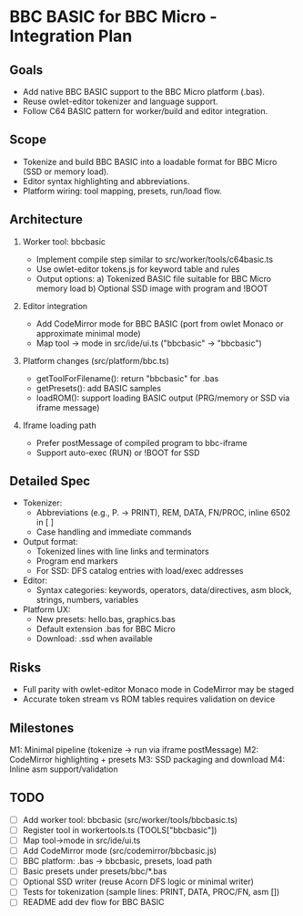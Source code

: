 # BBC BASIC for BBC Micro - Integration Plan

## Goals
- Add native BBC BASIC support to the BBC Micro platform (.bas).
- Reuse owlet-editor tokenizer and language support.
- Follow C64 BASIC pattern for worker/build and editor integration.

## Scope
- Tokenize and build BBC BASIC into a loadable format for BBC Micro (SSD or memory load).
- Editor syntax highlighting and abbreviations.
- Platform wiring: tool mapping, presets, run/load flow.

## Architecture
1) Worker tool: bbcbasic
   - Implement compile step similar to src/worker/tools/c64basic.ts
   - Use owlet-editor tokens.js for keyword table and rules
   - Output options:
     a) Tokenized BASIC file suitable for BBC Micro memory load
     b) Optional SSD image with program and !BOOT

2) Editor integration
   - Add CodeMirror mode for BBC BASIC (port from owlet Monaco or approximate minimal mode)
   - Map tool -> mode in src/ide/ui.ts ("bbcbasic" -> "bbcbasic")

3) Platform changes (src/platform/bbc.ts)
   - getToolForFilename(): return "bbcbasic" for .bas
   - getPresets(): add BASIC samples
   - loadROM(): support loading BASIC output (PRG/memory or SSD via iframe message)

4) Iframe loading path
   - Prefer postMessage of compiled program to bbc-iframe
   - Support auto-exec (RUN) or !BOOT for SSD

## Detailed Spec
- Tokenizer:
  * Abbreviations (e.g., P. -> PRINT), REM, DATA, FN/PROC, inline 6502 in [ ]
  * Case handling and immediate commands
- Output format:
  * Tokenized lines with line links and terminators
  * Program end markers
  * For SSD: DFS catalog entries with load/exec addresses
- Editor:
  * Syntax categories: keywords, operators, data/directives, asm block, strings, numbers, variables
- Platform UX:
  * New presets: hello.bas, graphics.bas
  * Default extension .bas for BBC Micro
  * Download: .ssd when available

## Risks
- Full parity with owlet-editor Monaco mode in CodeMirror may be staged
- Accurate token stream vs ROM tables requires validation on device

## Milestones
M1: Minimal pipeline (tokenize -> run via iframe postMessage)
M2: CodeMirror highlighting + presets
M3: SSD packaging and download
M4: Inline asm support/validation

## TODO
- [ ] Add worker tool: bbcbasic (src/worker/tools/bbcbasic.ts)
- [ ] Register tool in workertools.ts (TOOLS["bbcbasic"])
- [ ] Map tool->mode in src/ide/ui.ts
- [ ] Add CodeMirror mode (src/codemirror/bbcbasic.js)
- [ ] BBC platform: .bas -> bbcbasic, presets, load path
- [ ] Basic presets under presets/bbc/*.bas
- [ ] Optional SSD writer (reuse Acorn DFS logic or minimal writer)
- [ ] Tests for tokenization (sample lines: PRINT, DATA, PROC/FN, asm [])
- [ ] README add dev flow for BBC BASIC
